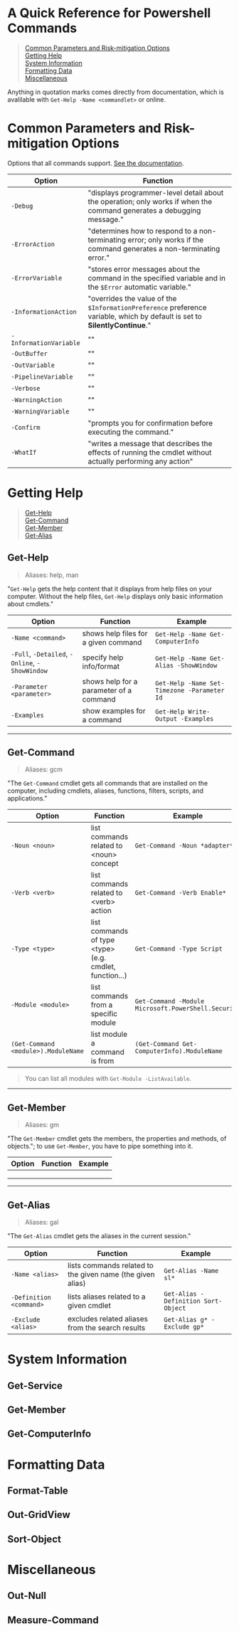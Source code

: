 # A Quick Reference for Powershell Commands
> [Common Parameters and Risk-mitigation Options](https://github.com/EthanC2/Notes-and-Writeups/blob/main/Powershell/Command%20Reference.md#common-parameters-and-risk-mitigation-options) <br />
> [Getting Help](https://github.com/EthanC2/Notes-and-Writeups/blob/main/Powershell/Command%20Reference.md#getting-help) <br />
> [System Information](https://github.com/EthanC2/Notes-and-Writeups/blob/main/Powershell/Command%20Reference.md#system-information) <br />
> [Formatting Data](https://github.com/EthanC2/Notes-and-Writeups/blob/main/Powershell/Command%20Reference.md#formatting-data) <br />
> [Miscellaneous](https://github.com/EthanC2/Notes-and-Writeups/blob/main/Powershell/Command%20Reference.md#miscellaneous) <br />

Anything in quotation marks comes directly from documentation, which is avalilable with `Get-Help -Name <commandlet>` or online.

# Common Parameters and Risk-mitigation Options
Options that all commands support. [See the documentation](https://docs.microsoft.com/en-us/powershell/module/microsoft.powershell.core/about/about_commonparameters?view=powershell-7.1).

| Option | Function |
| ------ | -------- | 
| `-Debug` | "displays programmer-level detail about the operation; only works if when the command generates a debugging message." |
| `-ErrorAction` | "determines how to respond to a non-terminating error; only works if the command generates a non-terminating error." |
| `-ErrorVariable` | "stores error messages about the command in the specified variable and in the `$Error` automatic variable." | 
| `-InformationAction` | "overrides the value of the `$InformationPreference` preference variable, which by default is set to **SilentlyContinue**." | 
| `-InformationVariable` | "" | 
| `-OutBuffer` | "" | 
| `-OutVariable` | "" | 
| `-PipelineVariable` | "" | 
| `-Verbose` | "" | 
| `-WarningAction` | "" | 
| `-WarningVariable` | "" | 
| `-Confirm` | "prompts you for confirmation before executing the command." |
| `-WhatIf` | "writes a message that describes the effects of running the cmdlet without actually performing any action" | 

# Getting Help
> [Get-Help](https://github.com/EthanC2/Notes-and-Writeups/blob/main/Powershell/Command%20Reference.md#get-help) <br />
> [Get-Command](https://github.com/EthanC2/Notes-and-Writeups/blob/main/Powershell/Command%20Reference.md#get-command) <br />
> [Get-Member](https://github.com/EthanC2/Notes-and-Writeups/blob/main/Powershell/Command%20Reference.md#get-member) <br />
> [Get-Alias](https://github.com/EthanC2/Notes-and-Writeups/blob/main/Powershell/Command%20Reference.md#get-alias) <br />

## Get-Help
> Aliases: help, man

"`Get-Help` gets the help content that it displays from help files on your computer. Without the help files, `Get-Help` displays only basic information about cmdlets."

| Option | Function | Example |
| ------ | -------- | ------- |
| `-Name <command>` | shows help files for a given command | `Get-Help -Name Get-ComputerInfo` |
| `-Full`, `-Detailed`, `-Online`, `-ShowWindow` | specify help info/format | `Get-Help -Name Get-Alias -ShowWindow` |
| `-Parameter <parameter>` | shows help for a parameter of a command | `Get-Help -Name Set-Timezone -Parameter Id` |
| `-Examples` | show examples for a command | `Get-Help Write-Output -Examples` |

---

## Get-Command
> Aliases: gcm

"The `Get-Command` cmdlet gets all commands that are installed on the computer, including cmdlets, aliases, functions, filters, scripts, and applications."

| Option | Function | Example |
| ------ | -------- | ------- |
| `-Noun <noun>` | list commands related to \<noun\> concept | `Get-Command -Noun *adapter*` |
| `-Verb <verb>` | list commands related to \<verb\> action | `Get-Command -Verb Enable*` |
| `-Type <type>` | list commands of type \<type\> (e.g. cmdlet, function...) | `Get-Command -Type Script` |
| `-Module <module>` | list commands from a specific module | `Get-Command -Module Microsoft.PowerShell.Security` |
| `(Get-Command <module>).ModuleName` | list module a command is from | `(Get-Command Get-ComputerInfo).ModuleName` |
> You can list all modules with `Get-Module -ListAvailable`.

---

## Get-Member
> Aliases: gm

"The `Get-Member` cmdlet gets the members, the properties and methods, of objects."; to use `Get-Member`, you have to pipe something into it.

| Option | Function | Example |
| ------ | -------- | ------- |
|  |  |  |
|  |  |  |
|  |  |  |

---

## Get-Alias
> Aliases: gal

"The `Get-Alias` cmdlet gets the aliases in the current session."

| Option | Function | Example |
| ------ | -------- | ------- |
| `-Name <alias>` | lists commands related to the given name (the given alias) | `Get-Alias -Name sl*` |
| `-Definition <command>` | lists aliases related to a given cmdlet | `Get-Alias -Definition Sort-Object` |
| `-Exclude <alias>` | excludes related aliases from the search results | `Get-Alias g* -Exclude gp*` |

# System Information

## Get-Service

## Get-Member

## Get-ComputerInfo

# Formatting Data

## Format-Table

## Out-GridView

## Sort-Object

# Miscellaneous

## Out-Null

## Measure-Command
